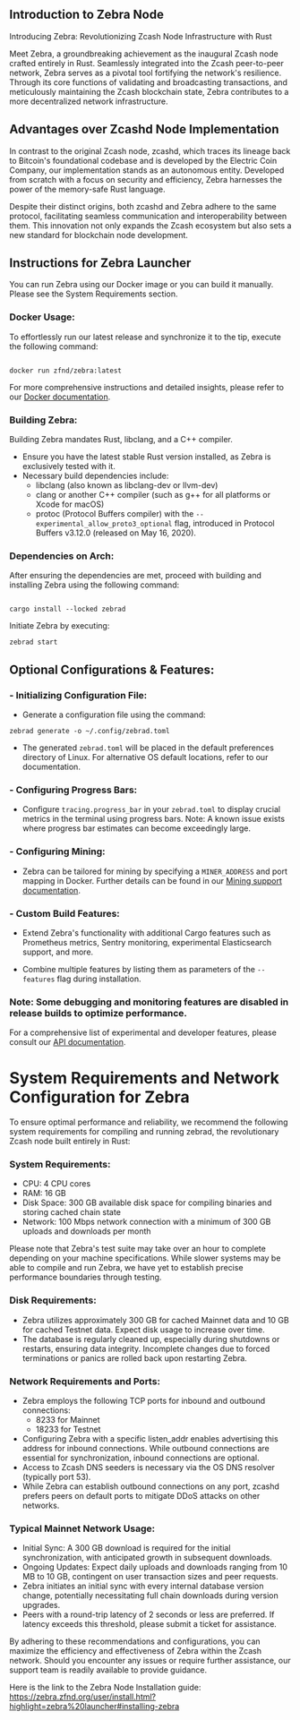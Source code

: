 ## Introduction to Zebra Node

Introducing Zebra: Revolutionizing Zcash Node Infrastructure with Rust

Meet Zebra, a groundbreaking achievement as the inaugural Zcash node crafted entirely in Rust. Seamlessly integrated into the Zcash peer-to-peer network, Zebra serves as a pivotal tool fortifying the network's resilience. Through its core functions of validating and broadcasting transactions, and meticulously maintaining the Zcash blockchain state, Zebra contributes to a more decentralized network infrastructure.

## Advantages over Zcashd Node Implementation
In contrast to the original Zcash node, zcashd, which traces its lineage back to Bitcoin's foundational codebase and is developed by the Electric Coin Company, our implementation stands as an autonomous entity. Developed from scratch with a focus on security and efficiency, Zebra harnesses the power of the memory-safe Rust language.

Despite their distinct origins, both zcashd and Zebra adhere to the same protocol, facilitating seamless communication and interoperability between them. This innovation not only expands the Zcash ecosystem but also sets a new standard for blockchain node development.

## Instructions for Zebra Launcher

You can run Zebra using our Docker image or you can build it manually. Please see the System Requirements section.

### Docker Usage:

To effortlessly run our latest release and synchronize it to the tip, execute the following command:

```

docker run zfnd/zebra:latest

```

For more comprehensive instructions and detailed insights, please refer to our [Docker documentation](https://zebra.zfnd.org/user/docker.html).

### Building Zebra:

Building Zebra mandates Rust, libclang, and a C++ compiler.

- Ensure you have the latest stable Rust version installed, as Zebra is exclusively tested with it.
- Necessary build dependencies include:
  - libclang (also known as libclang-dev or llvm-dev)
  - clang or another C++ compiler (such as g++ for all platforms or Xcode for macOS)
  - protoc (Protocol Buffers compiler) with the `--experimental_allow_proto3_optional` flag, introduced in Protocol Buffers v3.12.0 (released on May 16, 2020).



### Dependencies on Arch:

After ensuring the dependencies are met, proceed with building and installing Zebra using the following command:

```

cargo install --locked zebrad

```

Initiate Zebra by executing:

```
zebrad start

```


## Optional Configurations & Features:


### - Initializing Configuration File:

  - Generate a configuration file using the command:
    
  ```
  zebrad generate -o ~/.config/zebrad.toml
  
  ```

  - The generated `zebrad.toml` will be placed in the default preferences directory of Linux. For alternative OS default locations, refer to our documentation.



### - Configuring Progress Bars:

  - Configure `tracing.progress_bar` in your `zebrad.toml` to display crucial metrics in the terminal using progress bars. Note: A known issue exists where progress bar estimates can become exceedingly large.



### - Configuring Mining:

  - Zebra can be tailored for mining by specifying a `MINER_ADDRESS` and port mapping in Docker. Further details can be found in our [Mining support documentation](https://zebra.zfnd.org/user/mining-docker.html).


### - Custom Build Features:

  - Extend Zebra's functionality with additional Cargo features such as Prometheus metrics, Sentry monitoring, experimental Elasticsearch support, and more.

  - Combine multiple features by listing them as parameters of the `--features` flag during installation.


### Note: Some debugging and monitoring features are disabled in release builds to optimize performance.

For a comprehensive list of experimental and developer features, please consult our [API documentation](https://docs.rs/zebrad/latest/zebrad/index.html#zebra-feature-flags).
 

# System Requirements and Network Configuration for Zebra

To ensure optimal performance and reliability, we recommend the following system requirements for compiling and running zebrad, the revolutionary Zcash node built entirely in Rust:

### System Requirements:
- CPU: 4 CPU cores
- RAM: 16 GB
- Disk Space: 300 GB available disk space for compiling binaries and storing cached chain state
- Network: 100 Mbps network connection with a minimum of 300 GB uploads and downloads per month


Please note that Zebra's test suite may take over an hour to complete depending on your machine specifications. While slower systems may be able to compile and run Zebra, we have yet to establish precise performance boundaries through testing.


### Disk Requirements:
- Zebra utilizes approximately 300 GB for cached Mainnet data and 10 GB for cached Testnet data. Expect disk usage to increase over time.
- The database is regularly cleaned up, especially during shutdowns or restarts, ensuring data integrity. Incomplete changes due to forced terminations or panics are rolled back upon restarting Zebra.


### Network Requirements and Ports:
- Zebra employs the following TCP ports for inbound and outbound connections:
  - 8233 for Mainnet
  - 18233 for Testnet
- Configuring Zebra with a specific listen_addr enables advertising this address for inbound connections. While outbound connections are essential for synchronization, inbound connections are optional.
- Access to Zcash DNS seeders is necessary via the OS DNS resolver (typically port 53).
- While Zebra can establish outbound connections on any port, zcashd prefers peers on default ports to mitigate DDoS attacks on other networks.


### Typical Mainnet Network Usage:
- Initial Sync: A 300 GB download is required for the initial synchronization, with anticipated growth in subsequent downloads.
- Ongoing Updates: Expect daily uploads and downloads ranging from 10 MB to 10 GB, contingent on user transaction sizes and peer requests.
- Zebra initiates an initial sync with every internal database version change, potentially necessitating full chain downloads during version upgrades.
- Peers with a round-trip latency of 2 seconds or less are preferred. If latency exceeds this threshold, please submit a ticket for assistance.


By adhering to these recommendations and configurations, you can maximize the efficiency and effectiveness of Zebra within the Zcash network. Should you encounter any issues or require further assistance, our support team is readily available to provide guidance.


Here is the link to the Zebra Node Installation guide:
https://zebra.zfnd.org/user/install.html?highlight=zebra%20launcher#installing-zebra 
